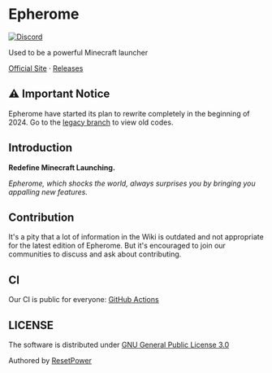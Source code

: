# Epherome

[![Discord](https://img.shields.io/discord/941245225588908044.svg?label=&logo=discord&logoColor=ffffff&color=7389D8&labelColor=6A7EC2)](https://discord.gg/ptPt44NPyR)

Used to be a powerful Minecraft launcher

[Official Site](https://epherome.com) · [Releases](https://github.com/ResetPower/Epherome/releases)

## ⚠️ Important Notice

Epherome have started its plan to rewrite completely in the beginning of 2024. Go to the [legacy branch](https://github.com/ResetPower/Epherome/tree/legacy) to view old codes.

## Introduction

**Redefine Minecraft Launching.**

_Epherome, which shocks the world, always surprises you by bringing you appalling new features._

## Contribution

It's a pity that a lot of information in the Wiki is outdated and not appropriate for the latest edition of Epherome. But it's encouraged to join our communities to discuss and ask about contributing.

## CI

Our CI is public for everyone: [GitHub Actions](https://github.com/ResetPower/Epherome/actions)

## LICENSE

The software is distributed under [GNU General Public License 3.0](LICENSE)

Authored by [ResetPower](https://github.com/ResetPower)

